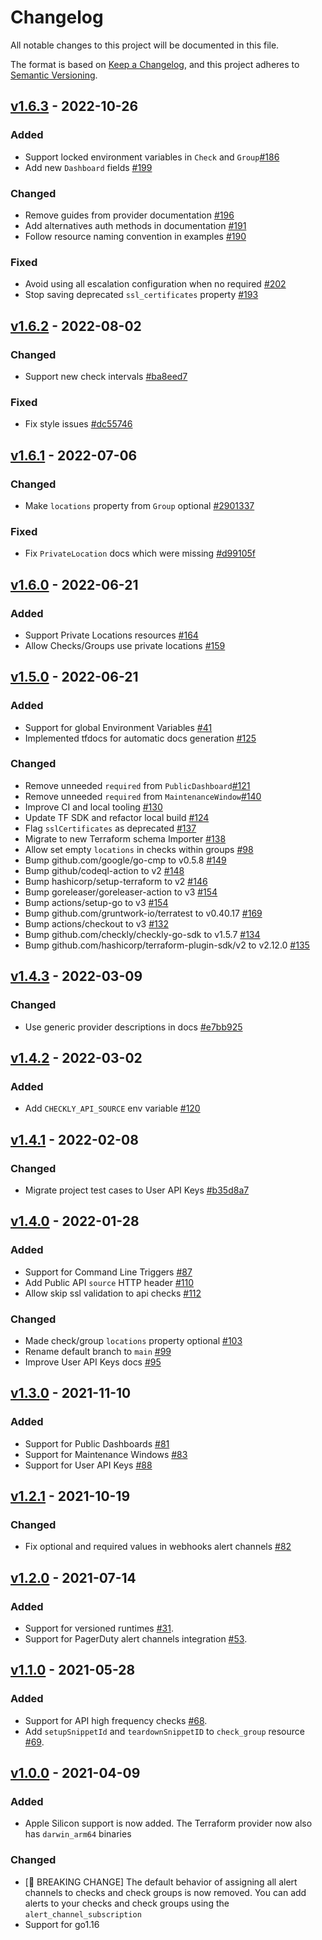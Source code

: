 # Changelog
All notable changes to this project will be documented in this file.

The format is based on [Keep a Changelog](https://keepachangelog.com/en/1.0.0/),
and this project adheres to [Semantic Versioning](https://semver.org/spec/v2.0.0.html).

## [v1.6.3](https://github.com/checkly/terraform-provider-checkly/releases/tag/v1.6.3) - 2022-10-26

### Added
- Support locked environment variables in `Check` and `Group`[#186](https://github.com/checkly/terraform-provider-checkly/issues/186)
- Add new `Dashboard` fields [#199](https://github.com/checkly/terraform-provider-checkly/issues/199)

### Changed
- Remove guides from provider documentation [#196](https://github.com/checkly/terraform-provider-checkly/issues/196)
- Add alternatives auth methods in documentation [#191](https://github.com/checkly/terraform-provider-checkly/issues/191)
- Follow resource naming convention in examples [#190](https://github.com/checkly/terraform-provider-checkly/issues/190)


### Fixed
- Avoid using all escalation configuration when no required [#202](https://github.com/checkly/terraform-provider-checkly/issues/194)
- Stop saving deprecated `ssl_certificates` property [#193](https://github.com/checkly/terraform-provider-checkly/issues/193)



## [v1.6.2](https://github.com/checkly/terraform-provider-checkly/releases/tag/v1.6.2) - 2022-08-02
### Changed
- Support new check intervals [#ba8eed7](https://github.com/checkly/terraform-provider-checkly/commit/ba8eed7)
### Fixed
- Fix style issues [#dc55746](https://github.com/checkly/terraform-provider-checkly/commit/dc55746)

## [v1.6.1](https://github.com/checkly/terraform-provider-checkly/releases/tag/v1.6.1) - 2022-07-06
### Changed
- Make `locations` property from `Group` optional [#2901337](https://github.com/checkly/terraform-provider-checkly/commit/2901337)
### Fixed
- Fix `PrivateLocation` docs which were missing [#d99105f](https://github.com/checkly/terraform-provider-checkly/commit/d99105f)

## [v1.6.0](https://github.com/checkly/terraform-provider-checkly/releases/tag/v1.6.0) - 2022-06-21
### Added
- Support Private Locations resources [#164](https://github.com/checkly/terraform-provider-checkly/issues/164)
- Allow Checks/Groups use private locations [#159](https://github.com/checkly/terraform-provider-checkly/issues/159)

## [v1.5.0](https://github.com/checkly/terraform-provider-checkly/releases/tag/v1.5.0) - 2022-06-21

### Added
- Support for global Environment Variables [#41](https://github.com/checkly/terraform-provider-checkly/issues/41)
- Implemented tfdocs for automatic docs generation [#125](https://github.com/checkly/terraform-provider-checkly/issues/125)

### Changed
- Remove unneeded `required` from `PublicDashboard`[#121](https://github.com/checkly/terraform-provider-checkly/issues/121)
- Remove unneeded `required` from `MaintenanceWindow`[#140](https://github.com/checkly/terraform-provider-checkly/issues/140)
- Improve CI and local tooling [#130](https://github.com/checkly/terraform-provider-checkly/issues/130)
- Update TF SDK and refactor local build [#124](https://github.com/checkly/terraform-provider-checkly/pull/124)
- Flag `sslCertificates` as deprecated [#137](https://github.com/checkly/terraform-provider-checkly/pull/137)
- Migrate to new Terraform schema Importer [#138](https://github.com/checkly/terraform-provider-checkly/pull/138)
- Allow set empty `locations` in checks within groups [#98](https://github.com/checkly/terraform-provider-checkly/issues/98)
- Bump github.com/google/go-cmp to v0.5.8 [#149](https://github.com/checkly/terraform-provider-checkly/pull/149)
- Bump github/codeql-action to v2 [#148](https://github.com/checkly/terraform-provider-checkly/pull/148)
- Bump hashicorp/setup-terraform to v2 [#146](https://github.com/checkly/terraform-provider-checkly/pull/146)
- Bump goreleaser/goreleaser-action to v3 [#154](https://github.com/checkly/terraform-provider-checkly/pull/154)
- Bump actions/setup-go to v3 [#154](https://github.com/checkly/terraform-provider-checkly/pull/154)
- Bump github.com/gruntwork-io/terratest to v0.40.17 [#169](https://github.com/checkly/terraform-provider-checkly/pull/169)
- Bump actions/checkout to v3 [#132](https://github.com/checkly/terraform-provider-checkly/pull/132)
- Bump github.com/checkly/checkly-go-sdk to v1.5.7 [#134](https://github.com/checkly/terraform-provider-checkly/pull/134)
- Bump github.com/hashicorp/terraform-plugin-sdk/v2 to v2.12.0 [#135](https://github.com/checkly/terraform-provider-checkly/pull/135)

## [v1.4.3](https://github.com/checkly/terraform-provider-checkly/releases/tag/v1.4.3) - 2022-03-09
### Changed
- Use generic provider descriptions in docs [#e7bb925](https://github.com/checkly/terraform-provider-checkly/commit/e7bb925)

## [v1.4.2](https://github.com/checkly/terraform-provider-checkly/releases/tag/v1.4.2) - 2022-03-02
### Added
- Add `CHECKLY_API_SOURCE` env variable [#120](https://github.com/checkly/terraform-provider-checkly/issues/120)

## [v1.4.1](https://github.com/checkly/terraform-provider-checkly/releases/tag/v1.4.1) - 2022-02-08

### Changed
- Migrate project test cases to User API Keys [#b35d8a7](https://github.com/checkly/terraform-provider-checkly/commit/b35d8a7)

## [v1.4.0](https://github.com/checkly/terraform-provider-checkly/releases/tag/v1.4.0) - 2022-01-28
### Added
- Support for Command Line Triggers [#87](https://github.com/checkly/terraform-provider-checkly/issues/87)
- Add Public API `source` HTTP header [#110](https://github.com/checkly/terraform-provider-checkly/issues/110)
- Allow skip ssl validation to api checks [#112](https://github.com/checkly/terraform-provider-checkly/issues/112)

### Changed
- Made check/group `locations` property optional [#103](https://github.com/checkly/terraform-provider-checkly/issues/103)
- Rename default branch to `main` [#99](https://github.com/checkly/terraform-provider-checkly/issues/99)
- Improve User API Keys docs [#95](https://github.com/checkly/terraform-provider-checkly/issues/95)

## [v1.3.0](https://github.com/checkly/terraform-provider-checkly/releases/tag/v1.3.0) - 2021-11-10
### Added
- Support for Public Dashboards [#81](https://github.com/checkly/terraform-provider-checkly/issues/81)
- Support for Maintenance Windows [#83](https://github.com/checkly/terraform-provider-checkly/issues/83)
- Support for User API Keys [#88](https://github.com/checkly/terraform-provider-checkly/issues/88)

## [v1.2.1](https://github.com/checkly/terraform-provider-checkly/releases/tag/v1.2.1) - 2021-10-19
### Changed
- Fix optional and required values in webhooks alert channels [#82](https://github.com/checkly/terraform-provider-checkly/pull/82)

## [v1.2.0](https://github.com/checkly/terraform-provider-checkly/releases/tag/v1.2.0) - 2021-07-14
### Added
- Support for versioned runtimes  [#31](https://github.com/checkly/checkly-go-sdk/issues/31).
- Support for PagerDuty alert channels integration [#53](https://github.com/checkly/terraform-provider-checkly/issues/53).


## [v1.1.0](https://github.com/checkly/terraform-provider-checkly/releases/tag/v1.1.0) - 2021-05-28
### Added
- Support for API high frequency checks [#68](https://github.com/checkly/terraform-provider-checkly/issues/68).
- Add `setupSnippetId` and `teardownSnippetID` to `check_group` resource [#69](https://github.com/checkly/terraform-provider-checkly/issues/69).

## [v1.0.0](https://github.com/checkly/terraform-provider-checkly/releases/tag/v1.4.3) - 2021-04-09
### Added
- Apple Silicon support is now added. The Terraform provider now also has `darwin_arm64` binaries

### Changed
- [🚨 BREAKING CHANGE] The default behavior of assigning all alert channels to checks and check groups is now removed. You can add alerts to your checks and check groups using the `alert_channel_subscription`
- Support for go1.16
